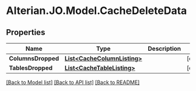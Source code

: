 # Alterian.JO.Model.CacheDeleteData

## Properties

Name | Type | Description | Notes
------------ | ------------- | ------------- | -------------
**ColumnsDropped** | [**List&lt;CacheColumnListing&gt;**](CacheColumnListing.md) |  | [optional] 
**TablesDropped** | [**List&lt;CacheTableListing&gt;**](CacheTableListing.md) |  | [optional] 

[[Back to Model list]](../README.md#documentation-for-models) [[Back to API list]](../README.md#documentation-for-api-endpoints) [[Back to README]](../README.md)

